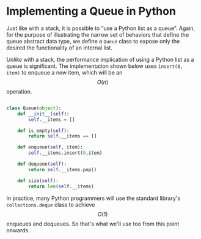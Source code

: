 Implementing a Queue in Python
==============================

Just like with a stack, it is possible to “use a Python list as a queue”. Again, for the purpose of illustrating the narrow set of behaviors that define the queue abstract data type, we define a `Queue` class to expose only the desired the functionality of an internal list.

_Unlike_ with a stack, the performance implication of using a Python list as a queue is significant. The implementation shown below uses `insert(0, item)` to enqueue a new item, which will be an $$O(n)$$ operation.

```python

class Queue(object):
    def __init__(self):
        self.__items = []

    def is_empty(self):
        return self.__items == []

    def enqueue(self, item):
        self.__items.insert(0,item)

    def dequeue(self):
        return self.__items.pop()

    def size(self):
        return len(self.__items)
```

In practice, many Python programmers will use the standard library's `collections.deque` class to achieve $$O(1)$$ enqueues and dequeues. So that's what we'll use too from this point onwards.
